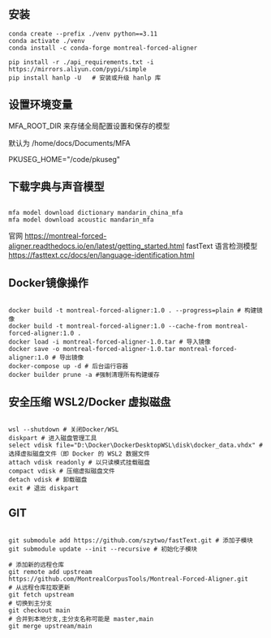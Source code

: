 ## 安装

```
conda create --prefix ./venv python==3.11
conda activate ./venv
conda install -c conda-forge montreal-forced-aligner

pip install -r ./api_requirements.txt -i https://mirrors.aliyun.com/pypi/simple
pip install hanlp -U   # 安装或升级 hanlp 库

```

## 设置环境变量

MFA_ROOT_DIR 来存储全局配置设置和保存的模型

默认为 /home/docs/Documents/MFA

PKUSEG_HOME="/code/pkuseg"

## 下载字典与声音模型

```

mfa model download dictionary mandarin_china_mfa
mfa model download acoustic mandarin_mfa

```

官网 https://montreal-forced-aligner.readthedocs.io/en/latest/getting_started.html
fastText 语言检测模型
https://fasttext.cc/docs/en/language-identification.html

## Docker镜像操作

```

docker build -t montreal-forced-aligner:1.0 . --progress=plain # 构建镜像
docker build -t montreal-forced-aligner:1.0 --cache-from montreal-forced-aligner:1.0 .
docker load -i montreal-forced-aligner-1.0.tar # 导入镜像
docker save -o montreal-forced-aligner-1.0.tar montreal-forced-aligner:1.0 # 导出镜像
docker-compose up -d # 后台运行容器
docker builder prune -a #强制清理所有构建缓存

```

## 安全压缩 WSL2/Docker 虚拟磁盘

```

wsl --shutdown # 关闭Docker/WSL
diskpart # 进入磁盘管理工具
select vdisk file="D:\Docker\DockerDesktopWSL\disk\docker_data.vhdx" # 选择虚拟磁盘文件（即 Docker 的 WSL2 数据文件
attach vdisk readonly # 以只读模式挂载磁盘
compact vdisk # 压缩虚拟磁盘文件
detach vdisk # 卸载磁盘
exit # 退出 diskpart

```

## GIT

```

git submodule add https://github.com/szytwo/fastText.git # 添加子模块
git submodule update --init --recursive # 初始化子模块

# 添加新的远程仓库
git remote add upstream https://github.com/MontrealCorpusTools/Montreal-Forced-Aligner.git 
# 从远程仓库拉取更新
git fetch upstream 
# 切换到主分支
git checkout main  
# 合并到本地分支,主分支名称可能是 master,main 
git merge upstream/main 

```